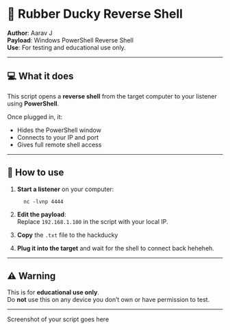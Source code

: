 # 🦆 Rubber Ducky Reverse Shell

**Author**: Aarav J  
**Payload**: Windows PowerShell Reverse Shell  
**Use**: For testing and educational use only.

---

## 💻 What it does

This script opens a **reverse shell** from the target computer to your listener using **PowerShell**.

Once plugged in, it:
- Hides the PowerShell window  
- Connects to your IP and port  
- Gives full remote shell access

---

## 🔧 How to use

1. **Start a listener** on your computer:
   ```
     nc -lvnp 4444
   ```


2. **Edit the payload**:  
   Replace `192.168.1.100` in the script with your local IP.

3. **Copy** the `.txt` file to the hackducky  

4. **Plug it into the target** and wait for the shell to connect back heheheh.

---

## ⚠️ Warning

This is for **educational use only**.  
Do **not** use this on any device you don’t own or have permission to test.

---


Screenshot of your script goes here
